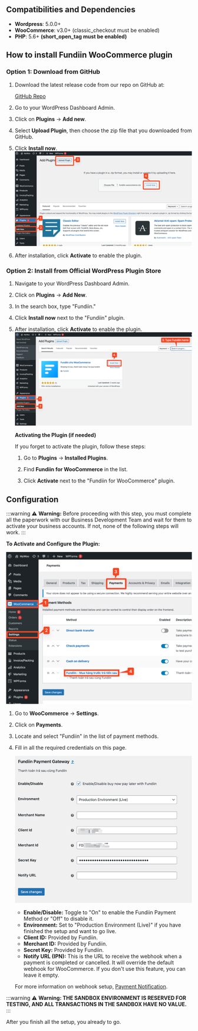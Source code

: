 ## Compatibilities and Dependencies

- **Wordpress**: 5.0.0+
- **WooCommerce**: v3.0+ (classic_checkout must be enabled)
- **PHP**: 5.6+ **(short_open_tag must be enabled)**

## How to install Fundiin WooCommerce plugin

### Option 1: Download from GitHub

1. Download the latest release code from our repo on GitHub at:

   [GitHub Repo](https://github.com/fundiin/Fundiin_Wordpress_Plugin)

2. Go to your WordPress Dashboard Admin.

3. Click on **Plugins** → **Add new**.

4. Select **Upload Plugin**, then choose the zip file that you downloaded from GitHub.

5. Click **Install now**.
   ![How to Install from Zip in WordPress](/img/plugins/woocommerce/how_to_install_from_zip_wordpress.png)
6. After installation, click **Activate** to enable the plugin.

### Option 2: Install from Official WordPress Plugin Store

1. Navigate to your WordPress Dashboard Admin.

2. Click on **Plugins** → **Add New**.

3. In the search box, type "Fundiin."

4. Click **Install now** next to the "Fundiin" plugin.

5. After installation, click **Activate** to enable the plugin.
   ![How to Install from store](/img/plugins/woocommerce/install_from_store.png)

   **Activating the Plugin (if needed)**

   If you forget to activate the plugin, follow these steps:

   1. Go to **Plugins** → **Installed Plugins**.

   2. Find **Fundiin for WooCommerce** in the list.

   3. Click **Activate** next to the "Fundiin for WooCommerce" plugin.

## Configuration

:::warning
⚠️ **Warning:** Before proceeding with this step, you must complete all the paperwork with our Business Development Team and wait for them to activate your business accounts. If not, none of the following steps will work.
:::

**To Activate and Configure the Plugin:**

![Fundiin WooCommerce Settings](/img/plugins/woocommerce/fundiin_woocommerce_settings.png)

1. Go to **WooCommerce** → **Settings**.

2. Click on **Payments**.

3. Locate and select "Fundiin" in the list of payment methods.

4. Fill in all the required credentials on this page.

   ![Fundiin WooCommerce Credentials Settings](/img/plugins/woocommerce/fundiin_woocommerce_settings_attr.png)

   - **Enable/Disable:** Toggle to "On" to enable the Fundiin Payment Method or "Off" to disable it.
   - **Environment:** Set to "Production Environment (Live)" if you have finished the setup and want to go live.
   - **Client ID:** Provided by Fundiin.
   - **Merchant ID:** Provided by Fundiin.
   - **Secret Key:** Provided by Fundiin.
   - **Notify URL (IPN):** This is the URL to receive the webhook when a payment is completed or cancelled. It will override the default webhook for WooCommerce. If you don't use this feature, you can leave it empty.

   For more information on webhook setup, [Payment Notification](https://docs.fundiin.vn/v2/payments/api/notification).

:::warning
⚠️ **Warning: THE SANDBOX ENVIRONMENT IS RESERVED FOR TESTING, AND ALL TRANSACTIONS IN THE SANDBOX HAVE NO VALUE.**
:::

After you finish all the setup, you already to go.

